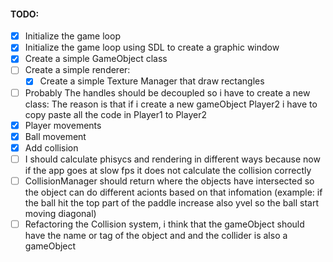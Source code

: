#### TODO:
- [x] Initialize the game loop
- [x] Initialize the game loop using SDL to create a graphic window
- [x] Create a simple GameObject class
- [ ] Create a simple renderer:
    - [x] Create a simple Texture Manager that draw rectangles
- [ ] Probably The handles should be decoupled so i have to create a new class:
    The reason is that if i create a new gameObject Player2 i have to copy paste all the code in Player1 to Player2
- [x] Player movements
- [x] Ball movement
- [x] Add collision
- [ ] I should calculate phisycs and rendering in different ways because now if the app goes at slow fps it does not calculate the collision correctly
- [ ] CollisionManager should return where the objects have intersected so the object can do different acionts based on that infomation 
(example: if the ball hit the top part of the paddle increase also yvel so the ball start moving diagonal)
- [ ] Refactoring the Collision system, i think that the gameObject should have the name or tag of the object and and the collider is also a gameObject
